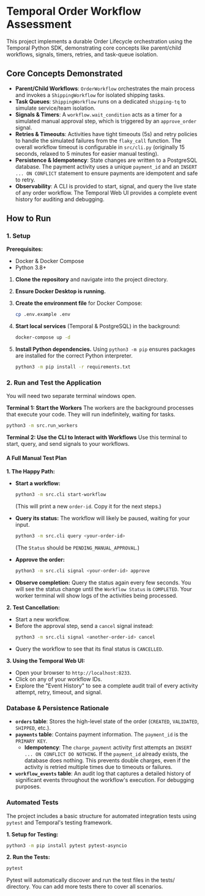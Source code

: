 # Temporal Order Workflow Assessment

This project implements a durable Order Lifecycle orchestration using the Temporal Python SDK, demonstrating core concepts like parent/child workflows, signals, timers, retries, and task-queue isolation.

## Core Concepts Demonstrated

-   **Parent/Child Workflows**: `OrderWorkflow` orchestrates the main process and invokes a `ShippingWorkflow` for isolated shipping tasks.
-   **Task Queues**: `ShippingWorkflow` runs on a dedicated `shipping-tq` to simulate service/team isolation.
-   **Signals & Timers**: A `workflow.wait_condition` acts as a timer for a simulated manual approval step, which is triggered by an `approve_order` signal.
-   **Retries & Timeouts**: Activities have tight timeouts (5s) and retry policies to handle the simulated failures from the `flaky_call` function. The overall workflow timeout is configurable in `src/cli.py` (originally 15 seconds, relaxed to 5 minutes for easier manual testing).
-   **Persistence & Idempotency**: State changes are written to a PostgreSQL database. The payment activity uses a unique `payment_id` and an `INSERT ... ON CONFLICT` statement to ensure payments are idempotent and safe to retry.
-   **Observability**: A CLI is provided to start, signal, and query the live state of any order workflow. The Temporal Web UI provides a complete event history for auditing and debugging.

## How to Run

### 1. Setup

**Prerequisites:**
- Docker & Docker Compose
- Python 3.8+

1.  **Clone the repository** and navigate into the project directory.

2.  **Ensure Docker Desktop is running.**

3.  **Create the environment file** for Docker Compose:
    ```bash
    cp .env.example .env
    ```

4.  **Start local services** (Temporal & PostgreSQL) in the background:
    ```bash
    docker-compose up -d
    ```

5.  **Install Python dependencies.** Using `python3 -m pip` ensures packages are installed for the correct Python interpreter.
    ```bash
    python3 -m pip install -r requirements.txt
    ```

### 2. Run and Test the Application

You will need two separate terminal windows open.

**Terminal 1: Start the Workers**
The workers are the background processes that execute your code. They will run indefinitely, waiting for tasks.

   ```bash
   python3 -m src.run_workers
   ```

**Terminal 2: Use the CLI to Interact with Workflows**
Use this terminal to start, query, and send signals to your workflows.

#### **A Full Manual Test Plan**

**1. The Happy Path:**

* **Start a workflow:**
    ```bash
    python3 -m src.cli start-workflow
    ```
    (This will print a new `order-id`. Copy it for the next steps.)

* **Query its status:** The workflow will likely be paused, waiting for your input.
    ```bash
    python3 -m src.cli query <your-order-id>
    ```
    (The `Status` should be `PENDING_MANUAL_APPROVAL`.)

* **Approve the order:**
    ```bash
    python3 -m src.cli signal <your-order-id> approve
    ```

* **Observe completion:** Query the status again every few seconds. You will see the status change until the `Workflow Status` is `COMPLETED`. Your worker terminal will show logs of the activities being processed.

**2. Test Cancellation:**

* Start a new workflow.
* Before the approval step, send a `cancel` signal instead:
    ```bash
    python3 -m src.cli signal <another-order-id> cancel
    ```
* Query the workflow to see that its final status is `CANCELLED`.

**3. Using the Temporal Web UI:**

* Open your browser to `http://localhost:8233`.
* Click on any of your workflow IDs.
* Explore the "Event History" to see a complete audit trail of every activity attempt, retry, timeout, and signal.

### Database & Persistence Rationale

-   **`orders` table**: Stores the high-level state of the order (`CREATED`, `VALIDATED`, `SHIPPED`, etc.).
-   **`payments` table**: Contains payment information. The `payment_id` is the `PRIMARY KEY`.
    -   **Idempotency**: The `charge_payment` activity first attempts an `INSERT ... ON CONFLICT DO NOTHING`. If the `payment_id` already exists, the database does nothing. This prevents double charges, even if the activity is retried multiple times due to timeouts or failures.
-   **`workflow_events` table**: An audit log that captures a detailed history of significant events throughout the workflow's execution. For debugging purposes.

### Automated Tests

The project includes a basic structure for automated integration tests using `pytest` and Temporal's testing framework.

**1. Setup for Testing:**
```bash
python3 -m pip install pytest pytest-asyncio
```

**2. Run the Tests:**
```bash
pytest
```
Pytest will automatically discover and run the test files in the tests/ directory. You can add more tests there to cover all scenarios.
